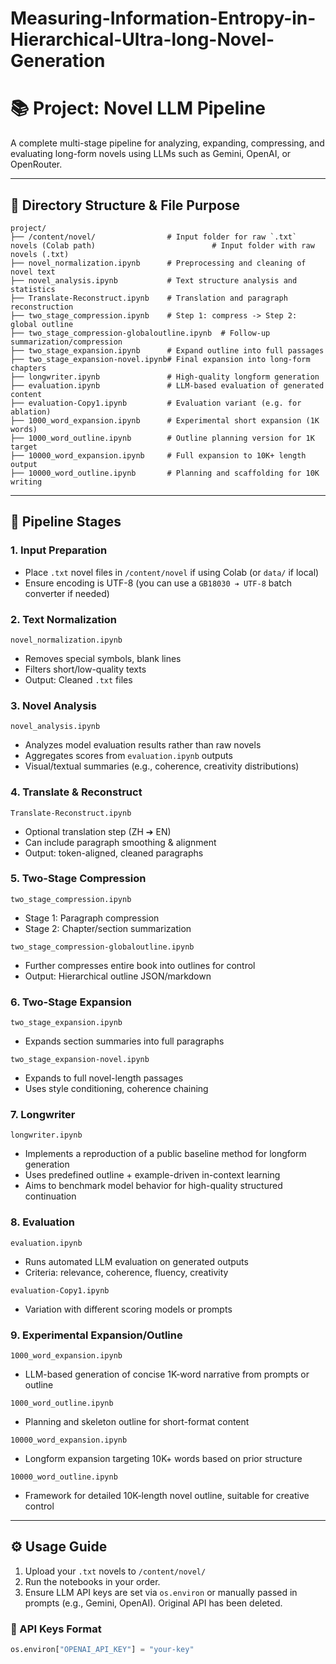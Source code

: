 # Measuring-Information-Entropy-in-Hierarchical-Ultra-long-Novel-Generation

# 📚 Project: Novel LLM Pipeline

A complete multi-stage pipeline for analyzing, expanding, compressing, and evaluating long-form novels using LLMs such as Gemini, OpenAI, or OpenRouter.

---

## 📁 Directory Structure & File Purpose

```
project/
├── /content/novel/                # Input folder for raw `.txt` novels (Colab path)                          # Input folder with raw novels (.txt)
├── novel_normalization.ipynb      # Preprocessing and cleaning of novel text
├── novel_analysis.ipynb           # Text structure analysis and statistics
├── Translate-Reconstruct.ipynb    # Translation and paragraph reconstruction
├── two_stage_compression.ipynb    # Step 1: compress -> Step 2: global outline
├── two_stage_compression-globaloutline.ipynb  # Follow-up summarization/compression
├── two_stage_expansion.ipynb      # Expand outline into full passages
├── two_stage_expansion-novel.ipynb# Final expansion into long-form chapters
├── longwriter.ipynb               # High-quality longform generation
├── evaluation.ipynb               # LLM-based evaluation of generated content
├── evaluation-Copy1.ipynb         # Evaluation variant (e.g. for ablation)
├── 1000_word_expansion.ipynb      # Experimental short expansion (1K words)
├── 1000_word_outline.ipynb        # Outline planning version for 1K target
├── 10000_word_expansion.ipynb     # Full expansion to 10K+ length output
├── 10000_word_outline.ipynb       # Planning and scaffolding for 10K writing
```

---

## 🧩 Pipeline Stages

### 1. **Input Preparation**

* Place `.txt` novel files in `/content/novel` if using Colab (or `data/` if local)
* Ensure encoding is UTF-8 (you can use a `GB18030 ➔ UTF-8` batch converter if needed)

### 2. **Text Normalization**

`novel_normalization.ipynb`

* Removes special symbols, blank lines
* Filters short/low-quality texts
* Output: Cleaned `.txt` files

### 3. **Novel Analysis**

`novel_analysis.ipynb`

* Analyzes model evaluation results rather than raw novels
* Aggregates scores from `evaluation.ipynb` outputs
* Visual/textual summaries (e.g., coherence, creativity distributions)

### 4. **Translate & Reconstruct**

`Translate-Reconstruct.ipynb`

* Optional translation step (ZH ➔ EN)
* Can include paragraph smoothing & alignment
* Output: token-aligned, cleaned paragraphs

### 5. **Two-Stage Compression**

`two_stage_compression.ipynb`

* Stage 1: Paragraph compression
* Stage 2: Chapter/section summarization

`two_stage_compression-globaloutline.ipynb`

* Further compresses entire book into outlines for control
* Output: Hierarchical outline JSON/markdown

### 6. **Two-Stage Expansion**

`two_stage_expansion.ipynb`

* Expands section summaries into full paragraphs

`two_stage_expansion-novel.ipynb`

* Expands to full novel-length passages
* Uses style conditioning, coherence chaining

### 7. **Longwriter**

`longwriter.ipynb`

* Implements a reproduction of a public baseline method for longform generation
* Uses predefined outline + example-driven in-context learning
* Aims to benchmark model behavior for high-quality structured continuation

### 8. **Evaluation**

`evaluation.ipynb`

* Runs automated LLM evaluation on generated outputs
* Criteria: relevance, coherence, fluency, creativity

`evaluation-Copy1.ipynb`

* Variation with different scoring models or prompts

### 9. **Experimental Expansion/Outline**

`1000_word_expansion.ipynb`

* LLM-based generation of concise 1K-word narrative from prompts or outline

`1000_word_outline.ipynb`

* Planning and skeleton outline for short-format content

`10000_word_expansion.ipynb`

* Longform expansion targeting 10K+ words based on prior structure

`10000_word_outline.ipynb`

* Framework for detailed 10K-length novel outline, suitable for creative control

---

## ⚙️ Usage Guide

1. Upload your `.txt` novels to `/content/novel/`
2. Run the notebooks in your order.
3. Ensure LLM API keys are set via `os.environ` or manually passed in prompts (e.g., Gemini, OpenAI). Original API has been deleted.

### 🔐 API Keys Format

```python
os.environ["OPENAI_API_KEY"] = "your-key"
```
